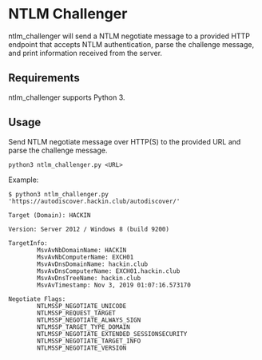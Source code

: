 
NTLM Challenger
===============

ntlm_challenger will send a NTLM negotiate message to a provided HTTP endpoint that accepts NTLM authentication, parse the challenge message, and print information received from the server.

Requirements
------------

ntlm_challenger supports Python 3.

Usage
-----

Send NTLM negotiate message over HTTP(S) to the provided URL and parse the challenge message.

```
python3 ntlm_challenger.py <URL>
```

Example:

```
$ python3 ntlm_challenger.py 'https://autodiscover.hackin.club/autodiscover/'

Target (Domain): HACKIN

Version: Server 2012 / Windows 8 (build 9200)

TargetInfo:
        MsvAvNbDomainName: HACKIN
        MsvAvNbComputerName: EXCH01
        MsvAvDnsDomainName: hackin.club
        MsvAvDnsComputerName: EXCH01.hackin.club
        MsvAvDnsTreeName: hackin.club
        MsvAvTimestamp: Nov 3, 2019 01:07:16.573170

Negotiate Flags:
        NTLMSSP_NEGOTIATE_UNICODE
        NTLMSSP_REQUEST_TARGET
        NTLMSSP_NEGOTIATE_ALWAYS_SIGN
        NTLMSSP_TARGET_TYPE_DOMAIN
        NTLMSSP_NEGOTIATE_EXTENDED_SESSIONSECURITY
        NTLMSSP_NEGOTIATE_TARGET_INFO
        NTLMSSP_NEGOTIATE_VERSION
```
